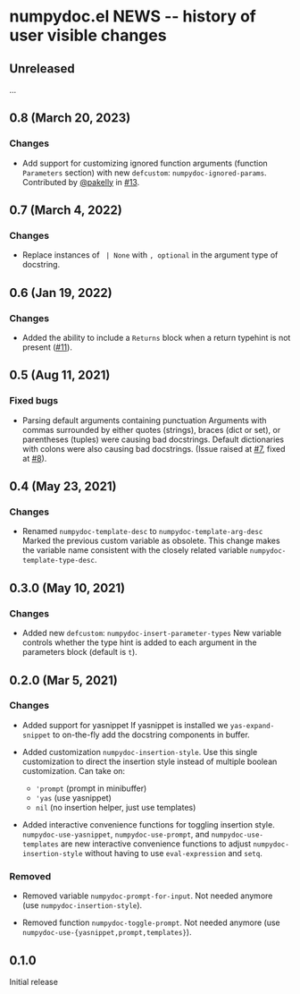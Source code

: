 # numpydoc.el NEWS -- history of user visible changes

## Unreleased

...

## 0.8 (March 20, 2023)

### Changes

- Add support for customizing ignored function arguments (function
  `Parameters` section) with new `defcustom`:
  `numpydoc-ignored-params`. Contributed by
  [@pakelly](https://github.com/pakelley) in
  [#13](https://github.com/douglasdavis/numpydoc.el/pull/13).

## 0.7 (March 4, 2022)

### Changes

- Replace instances of ` | None` with `, optional` in the argument
  type of docstring.

## 0.6 (Jan 19, 2022)

### Changes

- Added the ability to include a `Returns` block when a return
  typehint is not present
  ([#11](https://github.com/douglasdavis/numpydoc.el/pull/11)).

## 0.5 (Aug 11, 2021)

### Fixed bugs

- Parsing default arguments containing punctuation Arguments with
  commas surrounded by either quotes (strings), braces (dict or set),
  or parentheses (tuples) were causing bad docstrings. Default
  dictionaries with colons were also causing bad docstrings. (Issue
  raised at
  [#7](https://github.com/douglasdavis/numpydoc.el/issues/7), fixed at
  [#8](https://github.com/douglasdavis/numpydoc.el/pull/8)).

## 0.4 (May 23, 2021)

### Changes

- Renamed `numpydoc-template-desc` to `numpydoc-template-arg-desc`
  Marked the previous custom variable as obsolete. This change makes
  the variable name consistent with the closely related variable
  `numpydoc-template-type-desc`.

## 0.3.0 (May 10, 2021)

### Changes

- Added new `defcustom`: `numpydoc-insert-parameter-types` New
  variable controls whether the type hint is added to each argument in
  the parameters block (default is `t`).

## 0.2.0 (Mar 5, 2021)

### Changes

- Added support for yasnippet If yasnippet is installed we
  `yas-expand-snippet` to on-the-fly add the docstring components in
  buffer.

- Added customization `numpydoc-insertion-style`. Use this single
  customization to direct the insertion style instead of multiple
  boolean customization. Can take on:
  - `'prompt` (prompt in minibuffer)
  - `'yas` (use yasnippet)
  - `nil` (no insertion helper, just use templates)

- Added interactive convenience functions for toggling insertion
  style. `numpydoc-use-yasnippet`, `numpydoc-use-prompt`, and
  `numpydoc-use-templates` are new interactive convenience functions
  to adjust `numpydoc-insertion-style` without having to use
  `eval-expression` and `setq`.

### Removed

- Removed variable `numpydoc-prompt-for-input`. Not needed anymore
  (use `numpydoc-insertion-style`).

- Removed function `numpydoc-toggle-prompt`. Not needed anymore (use
  `numpydoc-use-{yasnippet,prompt,templates}`).

## 0.1.0

Initial release
